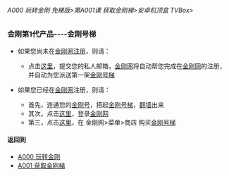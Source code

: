 ###### A000 玩转金刚 免梯版>第A001课 获取金刚梯>安卓机顶盒 TVBox>

### 金刚第1代产品----金刚号梯

- 如果您尚未在[金刚网]()[注册]()，则请：
  - 点击[这里]()，提交您的私人邮箱，[金刚网]()将自动帮您完成在[金刚网]()的注册，并自动为您派送第一架[金刚号梯]()

- 如果您已经在[金刚网]()注册，则请：
  - 首先，连通您的[金刚号]()，搭起[金刚号梯]()，[翻墙]()出来
  - 其次，点击[这里]()，登录[金刚网]()
  - 第三，点击[这里]()，在 金刚网>菜单>商店 购买[金刚号梯]()



#### 返回到
- [A000 玩转金刚  ](https://github.com/a2zitpro/web/blob/master/LadderFree/main.md)
- [A001 获取金刚梯](https://github.com/a2zitpro/web/blob/master/LadderFree/GetLadder/GetLadder.md)


